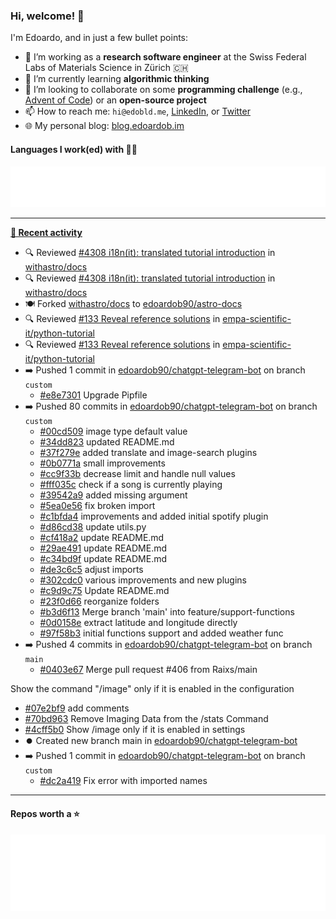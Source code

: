 ### Hi, welcome! 👋 

I'm Edoardo, and in just a few bullet points:

- 🔭 I’m working as a **research software engineer** at the Swiss Federal Labs of Materials Science in Zürich 🇨🇭
- 🌱 I’m currently learning **algorithmic thinking**
- 👯 I’m looking to collaborate on some **programming challenge** (e.g., [Advent of Code](https://github.com/edoardob90/aoc2022)) or an **open-source project**
- 📫 How to reach me: `hi@edobld.me`, [LinkedIn](https://linkedin.com/in/edobld), or [Twitter](https://twitter.com/edobld)
- 🌐 My personal blog: [blog.edoardob.im](https://blog.edoardob.im)

#### Languages I work(ed) with 👨‍💻

<img src="https://github.com/edoardob90/edoardob90/blob/main/.cache/languages.svg">

---

**[📰 Recent activity](https://github.com/edoardob90)**
* 🔍 Reviewed [#4308 i18n(it): translated tutorial introduction](https://github.com/withastro/docs/pull/4308) in [withastro/docs](https://github.com/withastro/docs)
* 🔍 Reviewed [#4308 i18n(it): translated tutorial introduction](https://github.com/withastro/docs/pull/4308) in [withastro/docs](https://github.com/withastro/docs)
* 🍽️ Forked [withastro/docs](https://github.com/withastro/docs) to [edoardob90/astro-docs](https://github.com/edoardob90/astro-docs)
* 🔍 Reviewed [#133 Reveal reference solutions](https://github.com/empa-scientific-it/python-tutorial/pull/133) in [empa-scientific-it/python-tutorial](https://github.com/empa-scientific-it/python-tutorial)
* 🔍 Reviewed [#133 Reveal reference solutions](https://github.com/empa-scientific-it/python-tutorial/pull/133) in [empa-scientific-it/python-tutorial](https://github.com/empa-scientific-it/python-tutorial)
* ➡️ Pushed 1 commit in [edoardob90/chatgpt-telegram-bot](https://github.com/edoardob90/chatgpt-telegram-bot) on branch `custom`
  * [#e8e7301](https://github.com/edoardob90/chatgpt-telegram-bot/commit/e8e7301) Upgrade Pipfile
* ➡️ Pushed 80 commits in [edoardob90/chatgpt-telegram-bot](https://github.com/edoardob90/chatgpt-telegram-bot) on branch `custom`
  * [#00cd509](https://github.com/edoardob90/chatgpt-telegram-bot/commit/00cd509) image type default value
  * [#34dd823](https://github.com/edoardob90/chatgpt-telegram-bot/commit/34dd823) updated README.md
  * [#37f279e](https://github.com/edoardob90/chatgpt-telegram-bot/commit/37f279e) added translate and image-search plugins
  * [#0b0771a](https://github.com/edoardob90/chatgpt-telegram-bot/commit/0b0771a) small improvements
  * [#cc9f33b](https://github.com/edoardob90/chatgpt-telegram-bot/commit/cc9f33b) decrease limit and handle null values
  * [#fff035c](https://github.com/edoardob90/chatgpt-telegram-bot/commit/fff035c) check if a song is currently playing
  * [#39542a9](https://github.com/edoardob90/chatgpt-telegram-bot/commit/39542a9) added missing argument
  * [#5ea0e56](https://github.com/edoardob90/chatgpt-telegram-bot/commit/5ea0e56) fix broken import
  * [#c1bfda4](https://github.com/edoardob90/chatgpt-telegram-bot/commit/c1bfda4) improvements and added initial spotify plugin
  * [#d86cd38](https://github.com/edoardob90/chatgpt-telegram-bot/commit/d86cd38) update utils.py
  * [#cf418a2](https://github.com/edoardob90/chatgpt-telegram-bot/commit/cf418a2) update README.md
  * [#29ae491](https://github.com/edoardob90/chatgpt-telegram-bot/commit/29ae491) update README.md
  * [#c34bd9f](https://github.com/edoardob90/chatgpt-telegram-bot/commit/c34bd9f) update README.md
  * [#de3c6c5](https://github.com/edoardob90/chatgpt-telegram-bot/commit/de3c6c5) adjust imports
  * [#302cdc0](https://github.com/edoardob90/chatgpt-telegram-bot/commit/302cdc0) various improvements and new plugins
  * [#c9d9c75](https://github.com/edoardob90/chatgpt-telegram-bot/commit/c9d9c75) Update README.md
  * [#23f0d66](https://github.com/edoardob90/chatgpt-telegram-bot/commit/23f0d66) reorganize folders
  * [#b3d6f13](https://github.com/edoardob90/chatgpt-telegram-bot/commit/b3d6f13) Merge branch &#39;main&#39; into feature/support-functions
  * [#0d0158e](https://github.com/edoardob90/chatgpt-telegram-bot/commit/0d0158e) extract latitude and longitude directly
  * [#97f58b3](https://github.com/edoardob90/chatgpt-telegram-bot/commit/97f58b3) initial functions support and added weather func
* ➡️ Pushed 4 commits in [edoardob90/chatgpt-telegram-bot](https://github.com/edoardob90/chatgpt-telegram-bot) on branch `main`
  * [#0403e67](https://github.com/edoardob90/chatgpt-telegram-bot/commit/0403e67) Merge pull request #406 from Raixs/main

Show the command &#34;/image&#34; only if it is enabled in the configuration
  * [#07e2bf9](https://github.com/edoardob90/chatgpt-telegram-bot/commit/07e2bf9) add comments
  * [#70bd963](https://github.com/edoardob90/chatgpt-telegram-bot/commit/70bd963) Remove Imaging Data from the /stats Command
  * [#4cff5b0](https://github.com/edoardob90/chatgpt-telegram-bot/commit/4cff5b0) Show /image only if it is enabled in settings
* ⏺️ Created new branch main in [edoardob90/chatgpt-telegram-bot](https://github.com/edoardob90/chatgpt-telegram-bot)
* ➡️ Pushed 1 commit in [edoardob90/chatgpt-telegram-bot](https://github.com/edoardob90/chatgpt-telegram-bot) on branch `custom`
  * [#dc2a419](https://github.com/edoardob90/chatgpt-telegram-bot/commit/dc2a419) Fix error with imported names


---

#### Repos worth a ⭐

<img src="https://github.com/edoardob90/edoardob90/blob/main/.cache/stars.svg">

<!--
- ⚡ Fun fact: ...
- 🤔 I’m looking for help with ...
- 💬 Ask me about ...
-->
